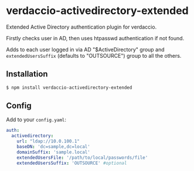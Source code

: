 # verdaccio-activedirectory-extended
Extended Active Directory authentication plugin for verdaccio.

Firstly checks user in AD, then uses htpasswd authentication if not found.

Adds to each user logged in via AD "$ActiveDirectory" group and `extendedUsersSuffix` (defaults to "OUTSOURCE") group to all the others.

## Installation

```sh
$ npm install verdaccio-activedirectory-extended
```

## Config

Add to your `config.yaml`:

```yaml
auth:
  activedirectory:
    url: "ldap://10.0.100.1"
    baseDN: 'dc=sample,dc=local'
    domainSuffix: 'sample.local'
    extendedUsersFile: '/path/to/local/passwords/file'
    extendedUsersSuffix: 'OUTSOURCE' #optional
```